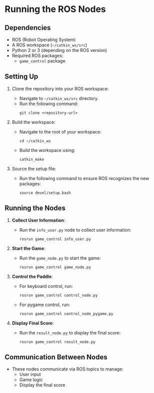 # Running the ROS Nodes

## Dependencies

- ROS (Robot Operating System)
- A ROS workspace (`~/catkin_ws/src`)
- Python 2 or 3 (depending on the ROS version)
- Required ROS packages:
  - `game_control` package

## Setting Up

1. Clone the repository into your ROS workspace:
   - Navigate to `~/catkin_ws/src` directory.
   - Run the following command:
     ```
     git clone <repository-url>
     ```
   
2. Build the workspace:
   - Navigate to the root of your workspace:
     ```
     cd ~/catkin_ws
     ```
   - Build the workspace using:
     ```
     catkin_make
     ```

3. Source the setup file:
   - Run the following command to ensure ROS recognizes the new packages:
     ```
     source devel/setup.bash
     ```

## Running the Nodes

1. **Collect User Information**:
   - Run the `info_user.py` node to collect user information:
     ```
     rosrun game_control info_user.py
     ```

2. **Start the Game**:
   - Run the `game_node.py` to start the game:
     ```
     rosrun game_control game_node.py
     ```

3. **Control the Paddle**:
   - For keyboard control, run:
     ```
     rosrun game_control control_node.py
     ```
   - For pygame control, run:
     ```
     rosrun game_control control_node_pygame.py
     ```

4. **Display Final Score**:
   - Run the `result_node.py` to display the final score:
     ```
     rosrun game_control result_node.py
     ```

## Communication Between Nodes

- These nodes communicate via ROS topics to manage:
  - User input
  - Game logic
  - Display the final score
